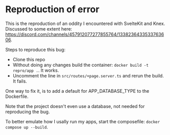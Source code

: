 # Reproduction of error

This is the reproduction of an oddity I encountered with SvelteKit and Knex. Discussed to some extent here: <https://discord.com/channels/457912077277855764/1338236433533763606>.

Steps to reproduce this bug:

- Clone this repo
- Without doing any changes build the container: `docker build -t repro/app .`. It works.
- Uncomment the line in `src/routes/+page.server.ts` and rerun the build. It fails.

One way to fix it, is to add a default for APP_DATABASE_TYPE to the Dockerfile.

Note that the project doesn't even use a database, not needed for reproducing the bug.

To better emulate how I usally run my apps, start the composefile: `docker compose up --build`.